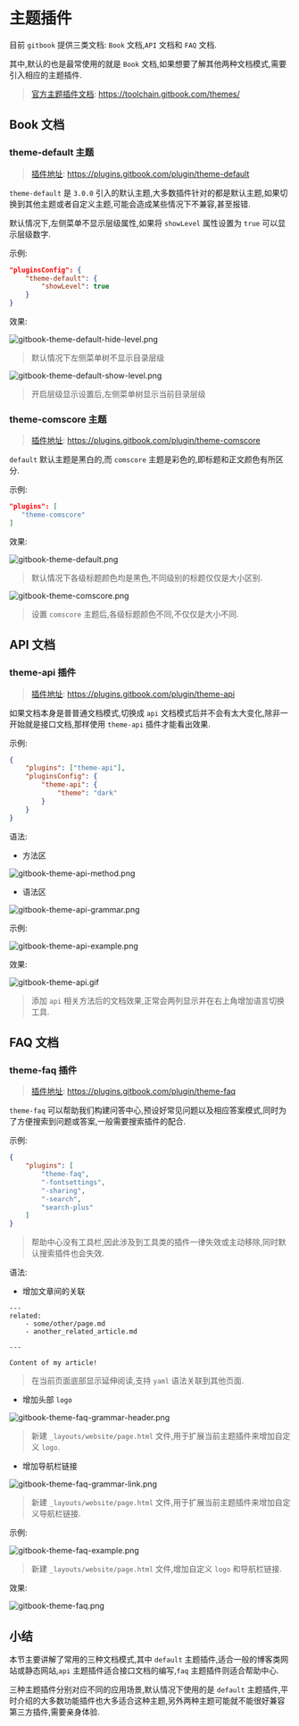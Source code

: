 # 主题插件

<!-- toc -->

目前 `gitbook` 提供三类文档: `Book` 文档,`API` 文档和 `FAQ` 文档.

其中,默认的也是最常使用的就是 `Book` 文档,如果想要了解其他两种文档模式,需要引入相应的主题插件.

> [官方主题插件文档](https://toolchain.gitbook.com/themes/): https://toolchain.gitbook.com/themes/

## Book 文档

### theme-default 主题

> [插件地址](https://plugins.gitbook.com/plugin/theme-default): https://plugins.gitbook.com/plugin/theme-default

`theme-default` 是 `3.0.0` 引入的默认主题,大多数插件针对的都是默认主题,如果切换到其他主题或者自定义主题,可能会造成某些情况下不兼容,甚至报错.

默认情况下,左侧菜单不显示层级属性,如果将 `showLevel` 属性设置为 `true` 可以显示层级数字.

示例:

```json
"pluginsConfig": {
    "theme-default": {
        "showLevel": true
    }
}
```

效果:

![gitbook-theme-default-hide-level.png](./images/gitbook-theme-default-hide-level.png)

> 默认情况下左侧菜单树不显示目录层级

![gitbook-theme-default-show-level.png](./images/gitbook-theme-default-show-level.png)

> 开启层级显示设置后,左侧菜单树显示当前目录层级

### theme-comscore 主题

> [插件地址](https://plugins.gitbook.com/plugin/theme-comscore): https://plugins.gitbook.com/plugin/theme-comscore

`default` 默认主题是黑白的,而 `comscore` 主题是彩色的,即标题和正文颜色有所区分.

示例:

```json
"plugins": [
   "theme-comscore"
]
```

效果:

![gitbook-theme-default.png](./images/gitbook-theme-default.png)

> 默认情况下各级标题颜色均是黑色,不同级别的标题仅仅是大小区别.

![gitbook-theme-comscore.png](./images/gitbook-theme-comscore.png)

> 设置 `comscore` 主题后,各级标题颜色不同,不仅仅是大小不同.

## API 文档

### theme-api 插件

> [插件地址](https://plugins.gitbook.com/plugin/theme-api): https://plugins.gitbook.com/plugin/theme-api

如果文档本身是普普通文档模式,切换成 `api` 文档模式后并不会有太大变化,除非一开始就是接口文档,那样使用 `theme-api` 插件才能看出效果.

示例:

```json
{
    "plugins": ["theme-api"],
    "pluginsConfig": {
        "theme-api": {
            "theme": "dark"
        }
    }
}
```

语法:

- 方法区

![gitbook-theme-api-method.png](./images/gitbook-theme-api-method.png)

- 语法区

![gitbook-theme-api-grammar.png](./images/gitbook-theme-api-grammar.png)


示例:

![gitbook-theme-api-example.png](./images/gitbook-theme-api-example.png)


效果:

![gitbook-theme-api.gif](./images/gitbook-theme-api.gif)

> 添加 `api` 相关方法后的文档效果,正常会两列显示并在右上角增加语言切换工具.

## FAQ 文档

### theme-faq 插件

> [插件地址](https://plugins.gitbook.com/plugin/theme-faq): https://plugins.gitbook.com/plugin/theme-faq

`theme-faq` 可以帮助我们构建问答中心,预设好常见问题以及相应答案模式,同时为了方便搜索到问题或答案,一般需要搜索插件的配合.

示例:

```json
{
    "plugins": [
        "theme-faq",
        "-fontsettings",
        "-sharing",
        "-search", 
        "search-plus"
    ]
}
```

> 帮助中心没有工具栏,因此涉及到工具类的插件一律失效或主动移除,同时默认搜索插件也会失效.

语法:

- 增加文章间的关联

```
---
related:
    - some/other/page.md
    - another_related_article.md
 
---
 
Content of my article!
```

> 在当前页面底部显示延伸阅读,支持 `yaml` 语法关联到其他页面.

- 增加头部 `logo`

![gitbook-theme-faq-grammar-header.png](./images/gitbook-theme-faq-grammar-header.png)


> 新建 `_layouts/website/page.html` 文件,用于扩展当前主题插件来增加自定义 `logo`.

- 增加导航栏链接

![gitbook-theme-faq-grammar-link.png](./images/gitbook-theme-faq-grammar-link.png)

> 新建 `_layouts/website/page.html` 文件,用于扩展当前主题插件来增加自定义导航栏链接.

示例:

![gitbook-theme-faq-example.png](./images/gitbook-theme-faq-example.png)

> 新建 `_layouts/website/page.html` 文件,增加自定义 `logo` 和导航栏链接.

效果:

![gitbook-theme-faq.png](./images/gitbook-theme-faq.png)

## 小结

本节主要讲解了常用的三种文档模式,其中 `default` 主题插件,适合一般的博客类网站或静态网站,`api` 主题插件适合接口文档的编写,`faq` 主题插件则适合帮助中心.

三种主题插件分别对应不同的应用场景,默认情况下使用的是 `default` 主题插件,平时介绍的大多数功能插件也大多适合这种主题,另外两种主题可能就不能很好兼容第三方插件,需要亲身体验.